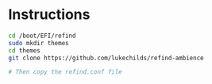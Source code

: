 # Instructions
```bash
cd /boot/EFI/refind
sudo mkdir themes
cd themes
git clone https://github.com/lukechilds/refind-ambience

# Then copy the refind.conf file
```
